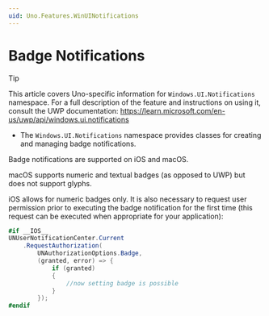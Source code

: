 ```yaml
---
uid: Uno.Features.WinUINotifications
---
```


# Badge Notifications

> [!TIP]
> This article covers Uno-specific information for `Windows.UI.Notifications` namespace. For a full description of the feature and instructions on using it, consult the UWP documentation: https://learn.microsoft.com/en-us/uwp/api/windows.ui.notifications

* The `Windows.UI.Notifications` namespace provides classes for creating and managing badge notifications.

Badge notifications are supported on iOS and macOS.

macOS supports numeric and textual badges (as opposed to UWP) but does not support glyphs.

iOS allows for numeric badges only. It is also necessary to request user permission prior to executing the badge notification for the first time (this request can be executed when appropriate for your application):

```csharp
#if __IOS__
UNUserNotificationCenter.Current
    .RequestAuthorization(
        UNAuthorizationOptions.Badge,
        (granted, error) => {
            if (granted)
            {
                //now setting badge is possible
            }
        });
#endif
```
